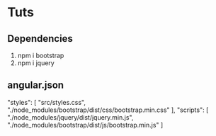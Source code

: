 # Tuts

## Dependencies

1. npm i bootstrap
2. npm i jquery

## angular.json

  "styles": [
    "src/styles.css",
    "./node_modules/bootstrap/dist/css/bootstrap.min.css"
  ],
  "scripts": [
    "./node_modules/jquery/dist/jquery.min.js",
    "./node_modules/bootstrap/dist/js/bootstrap.min.js"
  ]
